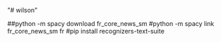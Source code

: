 "# wilson" 

##python -m spacy download fr_core_news_sm
#python -m spacy link fr_core_news_sm fr
#pip install recognizers-text-suite
